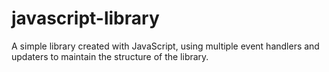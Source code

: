 # javascript-library

A simple library created with JavaScript, using multiple event handlers and updaters to maintain the structure of the library.
